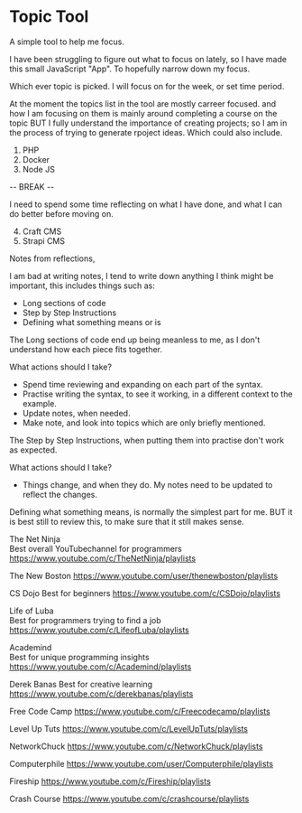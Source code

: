 # Topic Tool

A simple tool to help me focus.

I have been struggling to figure out what to focus on lately, so I have made this small JavaScript "App". To hopefully narrow down my focus.

Which ever topic is picked. I will focus on for the week, or set time period.

At the moment the topics list in the tool are mostly carreer focused. and how I am focusing on them is mainly around completing a course on the topic BUT I fully understand the importance of creating projects; so I am in the process of trying to generate rpoject ideas. Which could also include.

1. PHP
2. Docker
3. Node JS 

-- BREAK --

I need to spend some time reflecting on what I have done, and what I can do better before moving on.

4. Craft CMS
5. Strapi CMS

Notes from reflections, 

I am bad at writing notes, I tend to write down anything I think might be important, this includes things such as: 

- Long sections of code
- Step by Step Instructions
- Defining what something means or is

The Long sections of code end up being meanless to me, as I don't understand how each piece fits together.

What actions should I take?

- Spend time reviewing and expanding on each part of the syntax. 
- Practise writing the syntax, to see it working, in a different context to the example.
- Update notes, when needed.
- Make note, and look into topics which are only briefly mentioned.

The Step by Step Instructions, when putting them into practise don't work as expected.

What actions should I take?

- Things change, and when they do. My notes need to be updated to reflect the changes.

Defining what something means, is normally the simplest part for me. BUT it is best still to review this, to make sure that it still makes sense.

The Net Ninja 	
Best overall YouTubechannel for programmers 
https://www.youtube.com/c/TheNetNinja/playlists

The New Boston
https://www.youtube.com/user/thenewboston/playlists

CS Dojo	
Best for beginners 
https://www.youtube.com/c/CSDojo/playlists

Life of Luba 	
Best for programmers trying to find a job 
https://www.youtube.com/c/LifeofLuba/playlists

Academind 	
Best for unique programming insights 
https://www.youtube.com/c/Academind/playlists

Derek Banas	
Best for creative learning 
https://www.youtube.com/c/derekbanas/playlists

Free Code Camp
https://www.youtube.com/c/Freecodecamp/playlists

Level Up Tuts 
https://www.youtube.com/c/LevelUpTuts/playlists

NetworkChuck
https://www.youtube.com/c/NetworkChuck/playlists

Computerphile
https://www.youtube.com/user/Computerphile/playlists

Fireship
https://www.youtube.com/c/Fireship/playlists

Crash Course
https://www.youtube.com/c/crashcourse/playlists

<!--

- Art & Design

-- Artists & Designers

- Music

-- Bands/Singers

-- Guitar
--- Cords
--- Theory
--- Notation
---- Tablature

- Adobe

-- Premiere Pro
-- After Effects
-- Dreamweaver
-- Photoshop
-- Spark
-- XD

- Microsoft

-- Excel
-- Word
-- Powerpoint

- Autodesk
-- 3ds Max (formerly 3D Studio and 3D Studio Max)
-- Maya

- Math

- History

-- Computer Science, History
-- Rockest Science, History
-- Art, History

- Science

-- Science of Learning
-- Science of Notetaking
-- Science of Presenting

-- Computer Science

--- Programming

---- HTML

---- SVG

---- CSS

---- JavaScript

----- Storybook

----- Svelte

----- React

----- Vue

----- v8Engine

------ Node

------- npm

------- npx

------- nvm

------- Headless, Content Management Systems

-------- Strapi

---- PHP

----- Content Management Systems
------ Wordpress
------ Craft CMS

---- Python

----- Version
------ Python 3

---- C

---- C#

---- C++

--- Databases

- Diversity & Inclusion

-- LGBTQ+
-- 

- Health & Fitness 

- Gaming & Fun

-- Chess
-- Lego

-->

<!--

"HTML",
"BEM",
"Atomic Design",
"CSS",
"sass",
"JavaScript",
"jQuery",
"Web Components",
"TypeScript",
"PHP",
"Symfony",
"Laravel",
"Wordpress",
"MySQL",
"MongoDB",
"Python",
"Django",
"Wagtail",            
"Phaser",
"SCORM",
"Xapi",
"Vue",  
"ReactJS",
"Svelte",
"StencilJS",
"StorybookJS",
"Express",
"BunJS",
"Deno",
"Git",
"GitHub",
"Grunt",
"NPM",
"Yarn",
"YAML",
"NodeJS",
"Docker",
"Kubernetes",
"Gitpod",
"Visual Studio",
"Vim",
"JetBrain",
"TDD",
"OOP",
"Cloud Development",

Front-End Developer
£26K - £36K
 
[
"HTML",
"SCSS",
"TypeScript",
"APIs",
"Databases",
"Headless CMS platforms",
"Writing automation tests",
"Creating and maintaining application documentation",
"Scrum",
"Test automation and CI pipelines",
"JavaScript",
"Vue.js",
"Agile software development",
"Storybook",
"PHP7",
"Craft CMS",
"Laravel",
]

Software Engineer
£38K - £62K

[
"Python 3",
"Django",
"Typescript",
"Vue.js",
"Node",
]

-->
